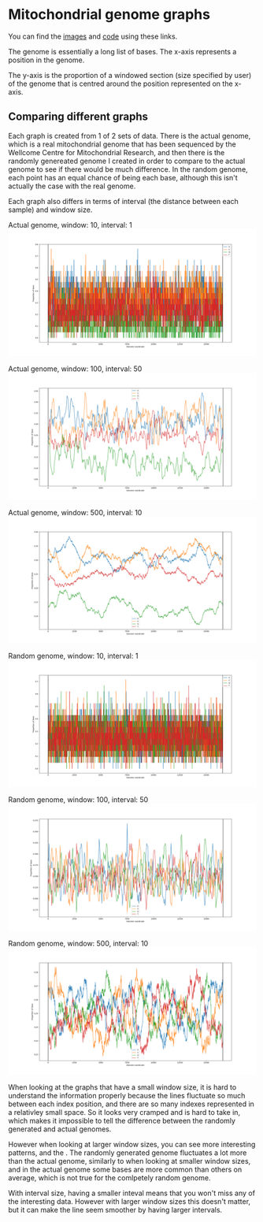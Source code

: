 # Mitochondrial genome graphs
You can find the [images](../images) and [code](../code) using these links.

The genome is essentially a long list of bases. The x-axis represents a position in the genome.

The y-axis is the proportion of a windowed section (size specified by user) of the genome that is centred around the position represented on the x-axis.

## Comparing different graphs
Each graph is created from 1 of 2 sets of data. There is the actual genome, which is a real mitochondrial genome that has been sequenced by the Wellcome Centre for Mitochondrial Research, and then there is the randomly genereated genome I created in order to compare to the actual genome to see if there would be much difference. In the random genome, each point has an equal chance of being each base, although this isn't actually the case with the real genome.

Each graph also differs in terms of interval (the distance between each sample) and window size.

Actual genome, window: 10, interval: 1
<img src="../images/genome_10_1.png" alt="genome graph">

Actual genome, window: 100, interval: 50
<img src="../images/genome_100_50.png" alt="genome graph">

Actual genome, window: 500, interval: 10
<img src="../images/genome_500_10.png" alt="genome graph">

Random genome, window: 10, interval: 1
<img src="../images/genome_random_10_1.png" alt="genome graph">

Random genome, window: 100, interval: 50
<img src="../images/genome_random_100_50.png" alt="genome graph">

Random genome, window: 500, interval: 10
<img src="../images/genome_random_500_10.png" alt="genome graph">

When looking at the graphs that have a small window size, it is hard to understand the information properly because the lines fluctuate so much between each index position, and there are so many indexes represented in a relativley small space. So it looks very cramped and is hard to take in, which makes it impossible to tell the difference between the randomly generated and actual genomes.

However when looking at larger window sizes, you can see more interesting patterns, and the . The randomly generated genome fluctuates a lot more than the actual genome, similarly to when looking at smaller window sizes, and in the actual genome some bases are more common than others on average, which is not true for the comlpetely random genome.

With interval size, having a smaller inteval means that you won't miss any of the interesting data. However with larger window sizes this doesn't matter, but it can make the line seem smoother by having larger intervals.
